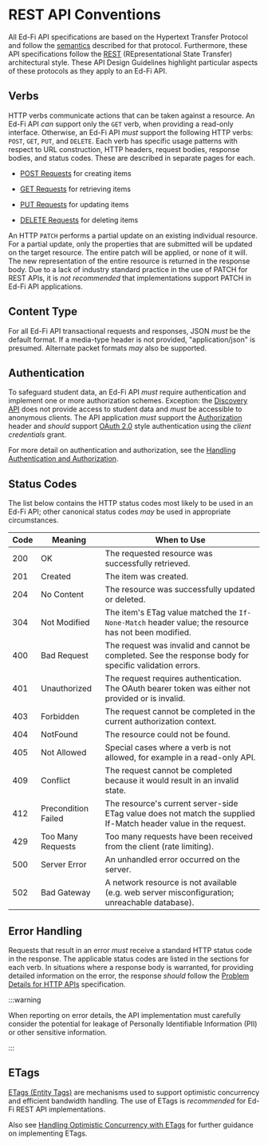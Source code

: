# REST API Conventions

All Ed-Fi API specifications are based on the Hypertext Transfer Protocol and
follow the [semantics](https://datatracker.ietf.org/doc/html/rfc9110) described
for that protocol. Furthermore, these API specifications follow the
[REST](https://en.wikipedia.org/wiki/REST) (REpresentational State Transfer)
architectural style. These API Design Guidelines highlight particular aspects of
these protocols as they apply to an Ed-Fi API.

## Verbs

HTTP verbs communicate actions that can be taken against a resource. An Ed-Fi
API _can_ support only the `GET` verb, when providing a read-only interface.
Otherwise, an Ed-Fi API _must_ support the following HTTP verbs: `POST`, `GET`,
`PUT`, and `DELETE`. Each verb has specific usage patterns with respect to URL
construction, HTTP headers, request bodies, response bodies, and status codes.
These are described in separate pages for each.

* [POST Requests](./post-requests.md) for creating items

* [GET Requests](./get-requests.md) for retrieving items

* [PUT Requests](./put-requests.md) for updating items

* [DELETE Requests](./delete-requests.md) for deleting items

An HTTP `PATCH` performs a partial update on an existing individual resource.
For a partial update, only the properties that are submitted will be updated on
the target resource. The entire patch will be applied, or none of it will. The
new representation of the entire resource is returned in the response body. Due
to a lack of industry standard practice in the use of PATCH for REST APIs, it is
_not recommended_ that implementations support PATCH in Ed-Fi API applications.

## Content Type

For all Ed-Fi API transactional requests and responses, JSON _must_ be the
default format. If a media-type header is not provided, "application/json" is
presumed. Alternate packet formats _may_ also be supported.

## Authentication

To safeguard student data, an Ed-Fi API _must_ require authentication and
implement one or more authorization schemes. Exception: the [Discovery
API](../discovery-api.md) does not provide access to
student data and _must_ be accessible to anonymous clients. The API application
_must_ support the
[Authorization](https://datatracker.ietf.org/doc/html/rfc7235) header and
_should_ support [OAuth 2.0](https://datatracker.ietf.org/doc/html/rfc6749)
style authentication using the _client credentials_ grant.

For more detail on authentication and authorization, see the [Handling
Authentication and
Authorization](../../api-implementation-guidelines/handling-authentication-and-authorization.md).

## Status Codes

The list below contains the HTTP status codes most likely to be used in an Ed-Fi
API; other canonical status codes _may_ be used in appropriate circumstances.

| Code | Meaning | When to Use |
| --- | --- | --- |
| 200 | OK  | The requested resource was successfully retrieved. |
| 201 | Created | The item was created. |
| 204 | No Content | The resource was successfully updated or deleted. |
| 304 | Not Modified | The item's ETag value matched the `If-None-Match` header value; the resource has not been modified. |
| 400 | Bad Request | The request was invalid and cannot be completed. See the response body for specific validation errors. |
| 401 | Unauthorized | The request requires authentication. The OAuth bearer token was either not provided or is invalid. |
| 403 | Forbidden | The request cannot be completed in the current authorization context. |
| 404 | NotFound | The resource could not be found. |
| 405 | Not Allowed | Special cases where a verb is not allowed, for example in a read-only API. |
| 409 | Conflict | The request cannot be completed because it would result in an invalid state. |
| 412 | Precondition Failed | The resource's current server-side ETag value does not match the supplied If-Match header value in the request. |
| 429 | Too Many Requests | Too many requests have been received from the client (rate limiting). |
| 500 | Server Error | An unhandled error occurred on the server. |
| 502 | Bad Gateway | A network resource is not available (e.g. web server misconfiguration; unreachable database). |

## Error Handling

Requests that result in an error _must_ receive a standard HTTP status code in
the response. The applicable status codes are listed in the sections for each
verb. In situations where a response body is warranted, for providing detailed
information on the error, the response _should_ follow the [Problem Details for
HTTP APIs](https://datatracker.ietf.org/doc/html/rfc9457) specification.

:::warning

When reporting on error details, the API implementation must
carefully consider the potential for leakage of Personally Identifiable
Information (PII) or other sensitive information.

:::

## ETags

[ETags (Entity Tags)](https://tools.ietf.org/html/rfc7232#section-2.3) are
mechanisms used to support optimistic concurrency and efficient bandwidth
handling. The use of ETags is _recommended_ for Ed-Fi REST API implementations.

Also see [Handling Optimistic Concurrency with
ETags](../../api-implementation-guidelines/handling-optimistic-concurrency-with-etags.md)
for further guidance on implementing ETags.
